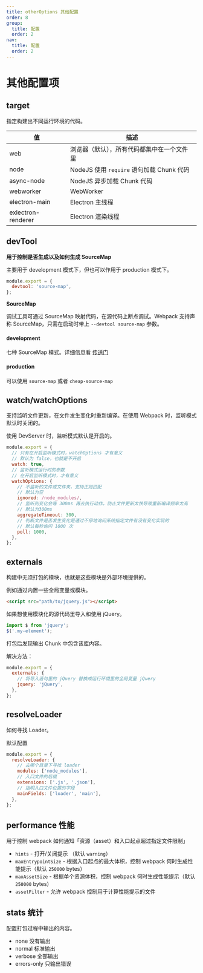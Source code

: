 ```yaml
---
title: otherOptions 其他配置
order: 8
group:
  title: 配置
  order: 2
nav:
  title: 配置
  order: 2
---
```


# 其他配置项

## target

指定构建出不同运行环境的代码。

| 值                 | 描述                                       |
| ------------------ | ------------------------------------------ |
| web                | 浏览器（默认），所有代码都集中在一个文件里 |
| node               | NodeJS 使用 `require` 语句加载 Chunk 代码  |
| async-node         | NodeJS 异步加载 Chunk 代码                 |
| webworker          | WebWorker                                  |
| electron-main      | Electron 主线程                            |
| exlectron-renderer | Electron 渲染线程                          |

## devTool

**用于控制是否生成以及如何生成 SourceMap**

主要用于 development 模式下，但也可以作用于 production 模式下。

```js
module.export = {
  devtool: 'source-map',
};
```

**SourceMap**

调试工具可通过 SourceMap 映射代码，在源代码上断点调试。Webpack 支持声称 SourceMap，只需在启动时带上 `--devtool source-map` 参数。

#### development

七种 SourceMap 模式。详细信息看 [传送门](https://webpack.docschina.org/configuration/devtool/)

#### production

可以使用 `source-map` 或者 `cheap-source-map`

## watch/watchOptions

支持监听文件更新，在文件发生变化时重新编译。在使用 Webpack 时，监听模式默认时关闭的。

使用 DevServer 时，监听模式默认是开启的。

```js
module.export = {
  // 只有在开启监听模式时，watchOptions 才有意义
  // 默认为 false，也就是不开启
  watch: true,
  // 监听模式运行时的参数
  // 在开启监听模式时，才有意义
  watchOptions: {
    // 不监听的文件或文件夹，支持正则匹配
    // 默认为空
    ignored: /node_modules/,
    // 监听到变化会等 300ms 再去执行动作，防止文件更新太快导致重新编译频率太高
    // 默认为300ms
    aggregateTimeout: 300,
    // 判断文件是否发生变化是通过不停地询问系统指定文件有没有变化实现的
    // 默认每秒询问 1000 次
    poll: 1000,
  },
};
```

## externals

构建中无须打包的模块，也就是这些模块是外部环境提供的。

例如通过内置一些全局变量或模块。

```html
<script src="path/to/jquery.js"></script>
```

如果想使用模块化的源代码里导入和使用 jQuery。

```js
import $ from 'jquery';
$('.my-element');
```

打包后发现输出 Chunk 中包含该库内容。

解决方法：

```js
module.export = {
  externals: {
    // 将导入语句里的 jQuery 替换成运行环境里的全局变量 jQuery
    jquery: 'jQuery',
  },
};
```

## resolveLoader

如何寻找 Loader。

默认配置

```js
module.export = {
  resolveLoader: {
    // 去哪个目录下寻找 loader
    modules: ['node_modules'],
    // 入口文件的后缀
    extensions: ['.js', '.json'],
    // 指明入口文件位置的字段
    mainFields: ['loader', 'main'],
  },
};
```

## performance 性能

用于控制 webpack 如何通知「资源（asset）和入口起点超过指定文件限制」

- `hints` - 打开/关闭提示 （默认 `warning`）
- `maxEntrypointSize` - 根据入口起点的最大体积，控制 webpack 何时生成性能提示（默认 `250000` bytes）
- `maxAssetSize` - 根据单个资源体积，控制 webpack 何时生成性能提示（默认 `250000` bytes）
- `assetFilter` - 允许 webpack 控制用于计算性能提示的文件

## stats 统计

配置打包过程中输出的内容。

- none 没有输出
- normal 标准输出
- verbose 全部输出
- errors-only 只输出错误
